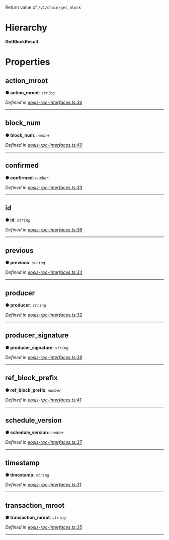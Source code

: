 

Return value of `/v1/chain/get_block`

# Hierarchy

**GetBlockResult**

# Properties

<a id="action_mroot"></a>

##  action_mroot

**● action_mroot**: *`string`*

*Defined in [eosjs-rpc-interfaces.ts:36](https://github.com/EOSIO/eosjs/blob/a2c7836/src/eosjs-rpc-interfaces.ts#L36)*

___
<a id="block_num"></a>

##  block_num

**● block_num**: *`number`*

*Defined in [eosjs-rpc-interfaces.ts:40](https://github.com/EOSIO/eosjs/blob/a2c7836/src/eosjs-rpc-interfaces.ts#L40)*

___
<a id="confirmed"></a>

##  confirmed

**● confirmed**: *`number`*

*Defined in [eosjs-rpc-interfaces.ts:33](https://github.com/EOSIO/eosjs/blob/a2c7836/src/eosjs-rpc-interfaces.ts#L33)*

___
<a id="id"></a>

##  id

**● id**: *`string`*

*Defined in [eosjs-rpc-interfaces.ts:39](https://github.com/EOSIO/eosjs/blob/a2c7836/src/eosjs-rpc-interfaces.ts#L39)*

___
<a id="previous"></a>

##  previous

**● previous**: *`string`*

*Defined in [eosjs-rpc-interfaces.ts:34](https://github.com/EOSIO/eosjs/blob/a2c7836/src/eosjs-rpc-interfaces.ts#L34)*

___
<a id="producer"></a>

##  producer

**● producer**: *`string`*

*Defined in [eosjs-rpc-interfaces.ts:32](https://github.com/EOSIO/eosjs/blob/a2c7836/src/eosjs-rpc-interfaces.ts#L32)*

___
<a id="producer_signature"></a>

##  producer_signature

**● producer_signature**: *`string`*

*Defined in [eosjs-rpc-interfaces.ts:38](https://github.com/EOSIO/eosjs/blob/a2c7836/src/eosjs-rpc-interfaces.ts#L38)*

___
<a id="ref_block_prefix"></a>

##  ref_block_prefix

**● ref_block_prefix**: *`number`*

*Defined in [eosjs-rpc-interfaces.ts:41](https://github.com/EOSIO/eosjs/blob/a2c7836/src/eosjs-rpc-interfaces.ts#L41)*

___
<a id="schedule_version"></a>

##  schedule_version

**● schedule_version**: *`number`*

*Defined in [eosjs-rpc-interfaces.ts:37](https://github.com/EOSIO/eosjs/blob/a2c7836/src/eosjs-rpc-interfaces.ts#L37)*

___
<a id="timestamp"></a>

##  timestamp

**● timestamp**: *`string`*

*Defined in [eosjs-rpc-interfaces.ts:31](https://github.com/EOSIO/eosjs/blob/a2c7836/src/eosjs-rpc-interfaces.ts#L31)*

___
<a id="transaction_mroot"></a>

##  transaction_mroot

**● transaction_mroot**: *`string`*

*Defined in [eosjs-rpc-interfaces.ts:35](https://github.com/EOSIO/eosjs/blob/a2c7836/src/eosjs-rpc-interfaces.ts#L35)*

___

